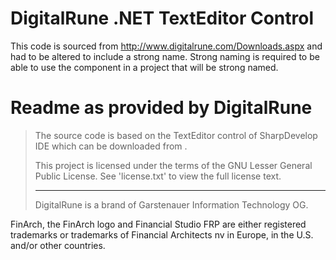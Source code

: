 DigitalRune .NET TextEditor Control
===================================

This code is sourced from  http://www.digitalrune.com/Downloads.aspx and had to be altered to include a strong name. Strong naming is required to be able to use the component in a project that will be strong named.


Readme as provided by DigitalRune
=================================

>  The source code is based on the TextEditor control of SharpDevelop IDE which
>  can be downloaded from .
> 
> This project is licensed under the terms of the GNU Lesser General Public License. See 'license.txt' to view the full license text.
>
>  ------------------------------------------------------------------------------
>
>  DigitalRune is a brand of Garstenauer Information Technology OG.


FinArch, the FinArch logo and Financial Studio FRP are either registered trademarks or trademarks of Financial Architects nv in Europe, in the U.S. and/or other countries.
